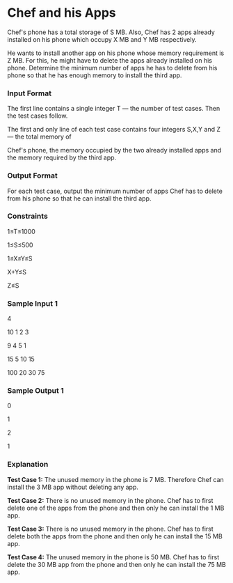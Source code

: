 # Chef and his Apps

Chef's phone has a total storage of S MB. Also, Chef has 2 apps already installed on his phone which occupy X MB and Y MB respectively.

He wants to install another app on his phone whose memory requirement is Z MB. For this, he might have to delete the apps already installed on his phone. Determine the minimum number of apps he has to delete from his phone so that he has enough memory to install the third app.

### Input Format

The first line contains a single integer T — the number of test cases. Then the test cases follow.

The first and only line of each test case contains four integers S,X,Y and Z — the total memory of 

Chef's phone, the memory occupied by the two already installed apps and the memory required by the third app.

### Output Format

For each test case, output the minimum number of apps Chef has to delete from his phone so that he can install the third app.

### Constraints

1≤T≤1000

1≤S≤500

1≤X≤Y≤S

X+Y≤S

Z≤S

### Sample Input 1 

4

10 1 2 3

9 4 5 1

15 5 10 15

100 20 30 75

### Sample Output 1 

0

1

2

1

### Explanation

**Test Case 1:** The unused memory in the phone is 7 MB. Therefore Chef can install the 3 MB app without deleting any app.

**Test Case 2:** There is no unused memory in the phone. Chef has to first delete one of the apps from the phone and then only he can install the 1 MB app.

**Test Case 3:** There is no unused memory in the phone. Chef has to first delete both the apps from the phone and then only he can install the 15 MB app.

**Test Case 4:** The unused memory in the phone is 50 MB. Chef has to first delete the 30 MB app from the phone and then only he can install the 75 MB app.